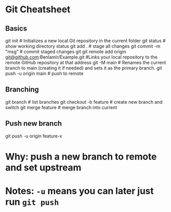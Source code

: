 # Git Cheatsheet

## Basics
git init                 # Initializes a new local Git repository in the current folder
git status               # show working directory status
git add .                # stage all changes
git commit -m "msg"      # commit staged changes
git git remote add origin git@github.com:Benlamir/Example.git        #Links your local repository to the remote GitHub repository at that address
git -M main              # Renames the current branch to main (creating it if needed) and sets it as the primary branch.
git push -u origin main  # push to remote

## Branching
git branch               # list branches
git checkout -b feature  # create new branch and switch
git merge feature        # merge branch into current

## Push new branch
git push -u origin feature-x
# Why: push a new branch to remote and set upstream
# Notes: `-u` means you can later just run `git push`

